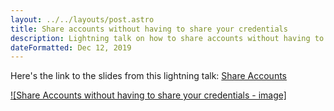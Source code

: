 ```yaml
---
layout: ../../layouts/post.astro
title: Share accounts without having to share your credentials
description: Lightning talk on how to share accounts without having to share your credentials
dateFormatted: Dec 12, 2019
---
```


Here's the link to the slides from this lightning talk: [Share Accounts](https://docs.google.com/presentation/d/17PPVWN27OGZjdWbiNP0IaBUqeUjZYfQYEM88Vi5AVUk/edit?usp=sharing)

[![Share Accounts without having to share your credentials - image]](https://res.cloudinary.com/dmlv9g4kn/image/upload/v1738808261/portfolio/share-accounts_swtokr.png)
